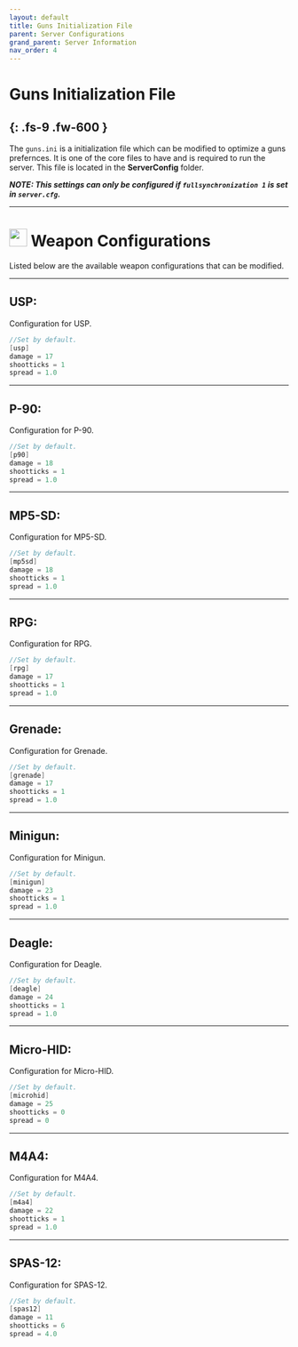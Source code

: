 ```yaml
---
layout: default
title: Guns Initialization File
parent: Server Configurations
grand_parent: Server Information
nav_order: 4
---
```


# **Guns Initialization File**
{: .fs-9 .fw-600 }
-----

The `guns.ini` is a initialization file which can be modified to optimize a guns prefernces. It is one of the core files to have and is required to run the server. This file is located in the **ServerConfig** folder.

**_NOTE: This settings can only be configured if `fullsynchronization 1` is set in `server.cfg`._**

-----
# <img src="https://cdn-icons-png.flaticon.com/512/3856/3856887.png" width="32" height="32" /> **Weapon Configurations**

Listed below are the available weapon configurations that can be modified.

-----
## **USP**:
Configuration for USP.

```cs
//Set by default.
[usp]
damage = 17
shootticks = 1
spread = 1.0
```

-----
## **P-90**:
Configuration for P-90.

```cs
//Set by default.
[p90]
damage = 18
shootticks = 1
spread = 1.0
```

-----
## **MP5-SD**:
Configuration for MP5-SD.

```cs
//Set by default.
[mp5sd]
damage = 18
shootticks = 1
spread = 1.0
```

-----
## **RPG**:
Configuration for RPG.

```cs
//Set by default.
[rpg]
damage = 17
shootticks = 1
spread = 1.0
```

-----
## **Grenade**:
Configuration for Grenade.

```cs
//Set by default.
[grenade]
damage = 17
shootticks = 1
spread = 1.0
```

-----
## **Minigun**:
Configuration for Minigun.

```cs
//Set by default.
[minigun]
damage = 23
shootticks = 1
spread = 1.0
```

-----
## **Deagle**:
Configuration for Deagle.

```cs
//Set by default.
[deagle]
damage = 24
shootticks = 1
spread = 1.0
```

-----
## **Micro-HID**:
Configuration for Micro-HID.

```cs
//Set by default.
[microhid]
damage = 25
shootticks = 0
spread = 0
```

-----
## **M4A4**:
Configuration for M4A4.

```cs
//Set by default.
[m4a4]
damage = 22
shootticks = 1
spread = 1.0
```

-----
## **SPAS-12**:
Configuration for SPAS-12.

```cs
//Set by default.
[spas12]
damage = 11
shootticks = 6
spread = 4.0
```